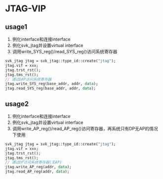 # JTAG-VIP


## usage1

1. 例化interface和连接interface
2. 例化svk_jtag并设置virtual interface
3. 调用write_SYS_reg()/read_SYS_reg()访问系统寄存器
```sv
svk_jtag jtag = svk_jtag::type_id::create("jtag");
jtag.vif = xxx;
jtag.trst_rst();
jtag.tms_rst();
// 通过DAP访问系统寄存器
jtag.write_SYS_reg(base_addr, addr, data);
jtag.read_SYS_reg(base_addr, addr, data);
```

## usage2

1. 例化interface和连接interface
2. 例化svk_jtag并设置virtual interface
3. 调用write_AP_reg()/read_AP_reg()访问寄存器，再系统只有DP无AP的情况下使用
```sv
svk_jtag jtag = svk_jtag::type_id::create("jtag");
jtag.vif = xxx;
jtag.trst_rst();
jtag.tms_rst();
// 通过DP访问系统寄存器(无AP)
jtag.write_AP_reg(addr, data);
jtag.read_AP_reg(addr, data);
```
